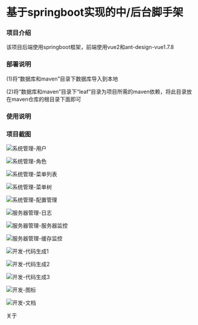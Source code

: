 # 基于springboot实现的中/后台脚手架

### 项目介绍

该项目后端使用springboot框架，前端使用vue2和ant-design-vue1.7.8

### 部署说明

(1)将“数据库和maven”目录下数据库导入到本地

(2)将“数据库和maven”目录下“leaf”目录为项目所需的maven依赖，将此目录放在maven仓库的根目录下面即可

### 使用说明

### 项目截图

![系统管理-用户](.\img\系统管理-用户.jpg)

![系统管理-角色](.\img\系统管理-角色.jpg)

![系统管理-菜单列表](.\img\系统管理-菜单列表.jpg)

![系统管理-菜单树](.\img\系统管理-菜单树.jpg)

![系统管理-配置管理](.\img\系统管理-配置管理.jpg)

![服务器管理-日志](.\img\服务器管理-日志.jpg)

![服务器管理-服务器监控](.\img\服务器管理-服务器监控.jpg)

![服务器管理-缓存监控](.\img\服务器管理-缓存监控.jpg)

![开发-代码生成1](.\img\开发-代码生成1.jpg)

![开发-代码生成2](.\img\开发-代码生成2.jpg)

![开发-代码生成3](.\img\开发-代码生成3.jpg)

![开发-图标](.\img\开发-图标.jpg)

![开发-文档](.\img\开发-文档.jpg)

关于
